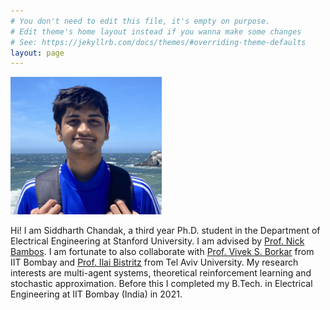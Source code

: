 ```yaml
---
# You don't need to edit this file, it's empty on purpose.
# Edit theme's home layout instead if you wanna make some changes
# See: https://jekyllrb.com/docs/themes/#overriding-theme-defaults
layout: page
---
```



<img src="/2022_SF_Rock_Cropped_3.jpg" alt="Siddharth" style="max-width:242px;max-height:220px">

Hi! I am Siddharth Chandak, a third year Ph.D. student in the Department of Electrical Engineering at Stanford University. I am advised by [Prof. Nick Bambos](https://profiles.stanford.edu/nicholas-bambos). I am fortunate to also collaborate with [Prof. Vivek S. Borkar](https://www.ee.iitb.ac.in/web/people/faculty/home/borkar) from IIT Bombay and [Prof. Ilai Bistritz](https://sites.google.com/view/ilaibistritz/) from Tel Aviv University. My research interests are multi-agent systems, theoretical reinforcement learning and stochastic approximation. Before this I completed my B.Tech. in Electrical Engineering at IIT Bombay (India) in 2021.
